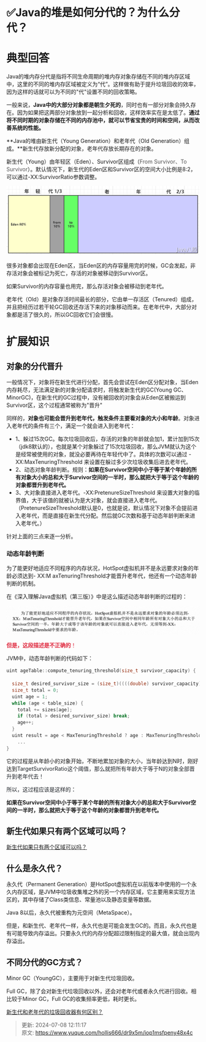 # ✅Java的堆是如何分代的？为什么分代？

# 典型回答


Java的堆内存分代是指将不同生命周期的堆内存对象存储在不同的堆内存区域中，这里的不同的堆内存区域被定义为“代”。这样做有助于提升垃圾回收的效率，因为这样的话就可以为不同的"代"设置不同的回收策略。



一般来说，**Java中的大部分对象都是朝生夕死的**，同时也有一部分对象会持久存在。因为如果把这两部分对象放到一起分析和回收，这样效率实在是太低了。**通过将不同时期的对象存储在不同的内存池中，就可以节省宝贵的时间和空间，从而改善系统的性能。**



**Java的堆由新生代（Young Generation）和老年代（Old Generation）组成。**新生代存放新分配的对象，老年代存放长期存在的对象。



新生代（Young）由年轻区（Eden）、Survivor区组成（<font style="color:rgb(85, 85, 85);">From Survivor、To Survivor</font>）。默认情况下，新生代的Eden区和Survivor区的空间大小比例是8:2，可以通过-XX:SurvivorRatio参数调整。



![1671680879420-22b483c1-b11c-483c-908b-5a8ef7ad7959.png](./img/byMnQBV0lUd3jUkq/1671680879420-22b483c1-b11c-483c-908b-5a8ef7ad7959-439569.png)



很多对象都会出现在Eden区，当Eden区的内存容量用完的时候，GC会发起，非存活对象会被标记为死亡，存活的对象被移动到Survivor区。



如果Survivor的内存容量也用完，那么存活对象会被移动到老年代。



老年代（Old）是对象存活时间最长的部分，它由单一存活区（Tenured）组成，并且把经历过若干轮GC回收还存活下来的对象移动而来。在老年代中，大部分对象都是活了很久的，所以GC回收它们会很慢。



# 扩展知识
## 对象的分代晋升


一般情况下，对象将在新生代进行分配，首先会尝试在Eden区分配对象，当Eden内存耗尽，无法满足新的对象分配请求时，将触发新生代的GC(Young GC、MinorGC)，在新生代的GC过程中，没有被回收的对象会从Eden区被搬运到Survivor区，这个过程通常被称为"晋升"



同样的，**对象也可能会晋升到老年代，触发条件主要看对象的大小和年龄**。对象进入老年代的条件有三个，满足一个就会进入到老年代：

+ 1、躲过15次GC。每次垃圾回收后，存活的对象的年龄就会加1，累计加到15次（jdk8默认的），也就是某个对象躲过了15次垃圾回收，那么JVM就认为这个是经常被使用的对象，就没必要再待在年轻代中了。具体的次数可以通过 -XX:MaxTenuringThreshold 来设置在躲过多少次垃圾收集后进去老年代。
+ 2、动态对象年龄判断。规则：**如果在Survivor空间中小于等于某个年龄的所有对象大小的总和大于Survivor空间的一半时，那么就把大于等于这个年龄的对象都晋升到老年代。**
+ 3、大对象直接进入老年代。-XX:PretenureSizeThreshold 来设置大对象的临界值，大于该值的就被认为是大对象，就会直接进入老年代。（PretenureSizeThreshold默认是0，也就是说，默认情况下对象不会提前进入老年代，而是直接在新生代分配。然后就GC次数和基于动态年龄判断来进入老年代。）

针对上面的三点来逐一分析。



### 动态年龄判断
				

为了能更好地适应不同程序的内存状况，HotSpot虚拟机并不是永远要求对象的年龄必须达到- XX:M axTenuringThreshold才能晋升老年代，他还有一个动态年龄判断的机制。



在《深入理解Java虚拟机（第三版）》中是这么描述动态年龄判断的过程的：



![1697110000643-5b845e48-a453-4f6f-ae57-f3249777fd8f.png](./img/byMnQBV0lUd3jUkq/1697110000643-5b845e48-a453-4f6f-ae57-f3249777fd8f-493217.png)

 					

**<font style="color:#DF2A3F;">但是，这段描述是不正确的</font>**<font style="color:#DF2A3F;">！</font>



JVM中，动态年龄判断的代码如下：



```c
uint ageTable::compute_tenuring_threshold(size_t survivor_capacity) {
  
  size_t desired_survivor_size = (size_t)((((double) survivor_capacity)*TargetSurvivorRatio)/100);
  size_t total = 0;
  uint age = 1;
  while (age < table_size) {
    total += sizes[age];
    if (total > desired_survivor_size) break;
    age++;
  }
  uint result = age < MaxTenuringThreshold ? age : MaxTenuringThreshold;
    ...
}
```

 			

它的过程是从年龄小的对象开始，不断地累加对象的大小，当年龄达到N时，刚好达到<font style="color:rgb(31, 35, 40);">TargetSurvivorRatio这个阈值，那么就把所有年龄大于等于N的对象全部晋升到老年代去！</font>

<font style="color:rgb(31, 35, 40);"></font>

<font style="color:rgb(31, 35, 40);">所以，这过程应该是这样的：</font>

<font style="color:rgb(31, 35, 40);"></font>

**如果在Survivor空间中小于等于某个年龄的所有对象大小的总和大于Survivor空间的一半时，那么就把大于等于这个年龄的对象都晋升到老年代。**



## 新生代如果只有两个区域可以吗？


[新生代如果只有两个区域可以吗？](https://www.yuque.com/hollis666/dr9x5m/eigm8iqgpwmd2eg8)



## 什么是永久代？


永久代（Permanent Generation）是HotSpot虚拟机在以前版本中使用的一个永久内存区域，是JVM中垃圾收集堆之外的另一个内存区域，它主要用来实现方法区的，其中存储了Class类信息、常量池以及静态变量等数据。



Java 8以后，永久代被重构为元空间（MetaSpace）。



但是，和新生代、老年代一样，永久代也是可能会发生GC的。而且，永久代也是有可能导致内存溢出。只要永久代的内存分配超过限制指定的最大值，就会出现内存溢出。



## 不同分代的GC方式？


Minor GC（YoungGC），主要用于对新生代垃圾回收。

Full GC，除了会对新生代垃圾回收以外，还会对老年代或者永久代进行回收。相比较于Minor GC，Full GC的收集频率更低，耗时更长。



[新生代和老年代的垃圾回收器有何区别？](https://www.yuque.com/hollis666/dr9x5m/nqra2l)





> 更新: 2024-07-08 12:11:17  
> 原文: <https://www.yuque.com/hollis666/dr9x5m/iop1msfpeny48x4c>